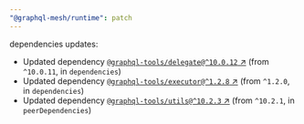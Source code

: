 ```yaml
---
"@graphql-mesh/runtime": patch
---
```

dependencies updates:
  - Updated dependency [`@graphql-tools/delegate@^10.0.12` ↗︎](https://www.npmjs.com/package/@graphql-tools/delegate/v/10.0.12) (from `^10.0.11`, in `dependencies`)
  - Updated dependency [`@graphql-tools/executor@^1.2.8` ↗︎](https://www.npmjs.com/package/@graphql-tools/executor/v/1.2.8) (from `^1.2.0`, in `dependencies`)
  - Updated dependency [`@graphql-tools/utils@^10.2.3` ↗︎](https://www.npmjs.com/package/@graphql-tools/utils/v/10.2.3) (from `^10.2.1`, in `peerDependencies`)
